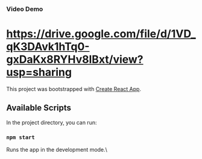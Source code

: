 
### Video Demo
# https://drive.google.com/file/d/1VD_qK3DAvk1hTq0-gxDaKx8RYHv8lBxt/view?usp=sharing



This project was bootstrapped with [Create React App](https://github.com/facebook/create-react-app).

## Available Scripts

In the project directory, you can run:

### `npm start`

Runs the app in the development mode.\

